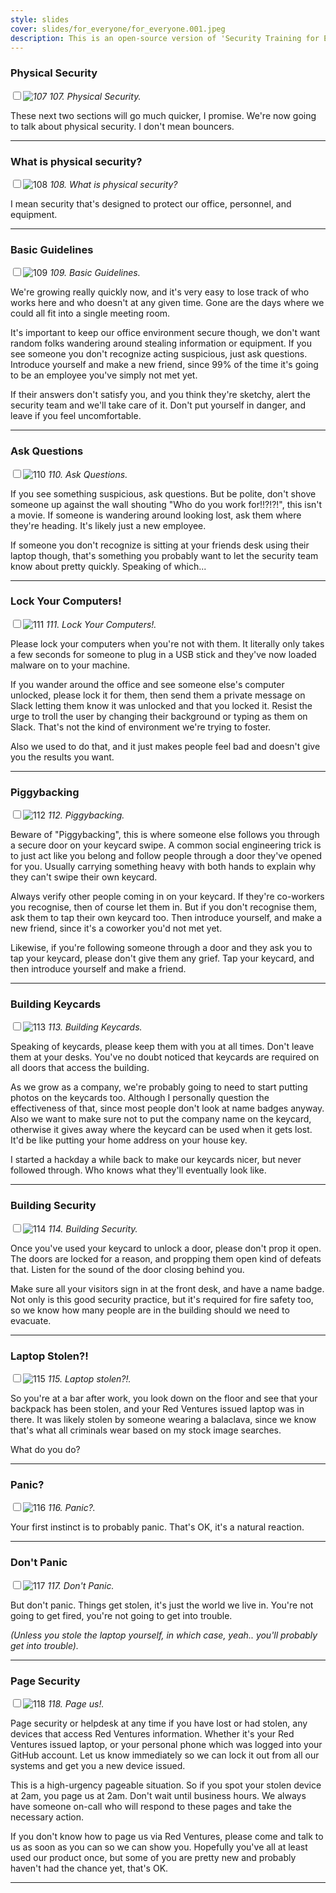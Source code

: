 ```yaml
---
style: slides
cover: slides/for_everyone/for_everyone.001.jpeg
description: This is an open-source version of 'Security Training for Everyone', Red Ventures' internal employee security training, given to all Red Ventures employees as part of our annual security training program.
---
```


### Physical Security

_<input type="checkbox" id="107" /><label for="107">![107](../slides/for_everyone/for_everyone.107.jpeg)</label>_
_107. Physical Security._

These next two sections will go much quicker, I promise. We're now going to talk about physical security. I don't mean bouncers.

---

### What is physical security?

<input type="checkbox" id="108" /><label for="108">![108](../slides/for_everyone/for_everyone.108.jpeg)</label>
_108. What is physical security?_

I mean security that's designed to protect our office, personnel, and equipment.

---

### Basic Guidelines

<input type="checkbox" id="109" /><label for="109">![109](../slides/for_everyone/for_everyone.109.jpeg)</label>
_109. Basic Guidelines._

We're growing really quickly now, and it's very easy to lose track of who works here and who doesn't at any given time. Gone are the days where we could all fit into a single meeting room.

It's important to keep our office environment secure though, we don't want random folks wandering around stealing information or equipment. If you see someone you don't recognize acting suspicious, just ask questions. Introduce yourself and make a new friend, since 99% of the time it's going to be an employee you've simply not met yet.

If their answers don't satisfy you, and you think they're sketchy, alert the security team and we'll take care of it. Don't put yourself in danger, and leave if you feel uncomfortable.

---

### Ask Questions

<input type="checkbox" id="110" /><label for="110">![110](../slides/for_everyone/for_everyone.110.jpeg)</label>
_110. Ask Questions._

If you see something suspicious, ask questions. But be polite, don't shove someone up against the wall shouting "Who do you work for!!?!?!", this isn't a movie. If someone is wandering around looking lost, ask them where they're heading. It's likely just a new employee.

If someone you don't recognize is sitting at your friends desk using their laptop though, that's something you probably want to let the security team know about pretty quickly. Speaking of which...

---

### Lock Your Computers!

<input type="checkbox" id="111" /><label for="111">![111](../slides/for_everyone/for_everyone.111.jpeg)</label>
_111. Lock Your Computers!._

Please lock your computers when you're not with them. It literally only takes a few seconds for someone to plug in a USB stick and they've now loaded malware on to your machine.

If you wander around the office and see someone else's computer unlocked, please lock it for them, then send them a private message on Slack letting them know it was unlocked and that you locked it. Resist the urge to troll the user by changing their background or typing as them on Slack. That's not the kind of environment we're trying to foster.

Also we used to do that, and it just makes people feel bad and doesn't give you the results you want.

---

### Piggybacking

<input type="checkbox" id="112" /><label for="112">![112](../slides/for_everyone/for_everyone.112.jpeg)</label>
_112. Piggybacking._

Beware of "Piggybacking", this is where someone else follows you through a secure door on your keycard swipe. A common social engineering trick is to just act like you belong and follow people through a door they've opened for you. Usually carrying something heavy with both hands to explain why they can't swipe their own keycard.

Always verify other people coming in on your keycard. If they're co-workers you recognise, then of course let them in. But if you don't recognise them, ask them to tap their own keycard too. Then introduce yourself, and make a new friend, since it's a coworker you'd not met yet.

Likewise, if you're following someone through a door and they ask you to tap your keycard, please don't give them any grief. Tap your keycard, and then introduce yourself and make a friend.

---

### Building Keycards

<input type="checkbox" id="113" /><label for="113">![113](../slides/for_everyone/for_everyone.113.jpeg)</label>
_113. Building Keycards._

Speaking of keycards, please keep them with you at all times. Don't leave them at your desks. You've no doubt noticed that keycards are required on all doors that access the building.

As we grow as a company, we're probably going to need to start putting photos on the keycards too. Although I personally question the effectiveness of that, since most people don't look at name badges anyway. Also we want to make sure not to put the company name on the keycard, otherwise it gives away where the keycard can be used when it gets lost. It'd be like putting your home address on your house key.

I started a hackday a while back to make our keycards nicer, but never followed through. Who knows what they'll eventually look like.

---

### Building Security

<input type="checkbox" id="114" /><label for="114">![114](../slides/for_everyone/for_everyone.114.jpeg)</label>
_114. Building Security._

Once you've used your keycard to unlock a door, please don't prop it open. The doors are locked for a reason, and propping them open kind of defeats that. Listen for the sound of the door closing behind you.

Make sure all your visitors sign in at the front desk, and have a name badge. Not only is this good security practice, but it's required for fire safety too, so we know how many people are in the building should we need to evacuate.

---

### Laptop Stolen?!

<input type="checkbox" id="115" /><label for="115">![115](../slides/for_everyone/for_everyone.115.jpeg)</label>
_115. Laptop stolen?!._

So you're at a bar after work, you look down on the floor and see that your backpack has been stolen, and your Red Ventures issued laptop was in there. It was likely stolen by someone wearing a balaclava, since we know that's what all criminals wear based on my stock image searches.

What do you do?

---

### Panic?

<input type="checkbox" id="116" /><label for="116">![116](../slides/for_everyone/for_everyone.116.jpeg)</label>
_116. Panic?._

Your first instinct is to probably panic. That's OK, it's a natural reaction.

---

### Don't Panic

<input type="checkbox" id="117" /><label for="117">![117](../slides/for_everyone/for_everyone.117.jpeg)</label>
_117. Don't Panic._

But don't panic. Things get stolen, it's just the world we live in. You're not going to get fired, you're not going to get into trouble.

_(Unless you stole the laptop yourself, in which case, yeah.. you'll probably get into trouble)._

---

### Page Security

<input type="checkbox" id="118" /><label for="118">![118](../slides/for_everyone/for_everyone.118.jpeg)</label>
_118. Page us!._

Page security or helpdesk at any time if you have lost or had stolen, any devices that access Red Ventures information. Whether it's your Red Ventures issued laptop, or your personal phone which was logged into your GitHub account. Let us know immediately so we can lock it out from all our systems and get you a new device issued.

This is a high-urgency pageable situation. So if you spot your stolen device at 2am, you page us at 2am. Don't wait until business hours. We always have someone on-call who will respond to these pages and take the necessary action.

If you don't know how to page us via Red Ventures, please come and talk to us as soon as you can so we can show you. Hopefully you've all at least used our product once, but some of you are pretty new and probably haven't had the chance yet, that's OK.

---